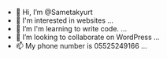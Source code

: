 - 👋 Hi, I’m @Sametakyurt
- 👀 I'm interested in websites  ...
- 🌱 I’m I'm learning to write code.  ...
- 💞️ I’m looking to collaborate on WordPress ...
- 📫 My phone number is 05525249166  ...

<!---
Sametakyurt/Sametakyurt is a ✨ special ✨ repository because its `README.md` (this file) appears on your GitHub profile.
You can click the Preview link to take a look at your changes.
--->
